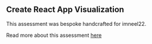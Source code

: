 ## Create React App Visualization

This assessment was bespoke handcrafted for imneel22.

Read more about this assessment [here](https://react.eogresources.com)
